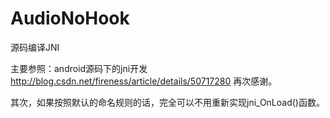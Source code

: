 # AudioNoHook
源码编译JNI

主要参照：android源码下的jni开发 http://blog.csdn.net/fireness/article/details/50717280
再次感谢。

其次，如果按照默认的命名规则的话，完全可以不用重新实现jni_OnLoad()函数。

